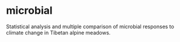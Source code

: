 # microbial
Statistical analysis and multiple comparison of microbial responses to climate change in Tibetan alpine meadows.
